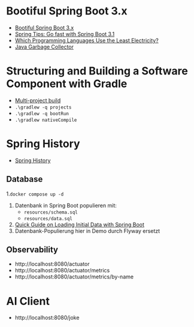 # Bootiful Spring Boot 3.x

- [Bootiful Spring Boot 3.x](https://yewtu.be/watch?v=LbDtW0n4PPc)
- [Spring Tips: Go fast with Spring Boot 3.1](https://yewtu.be/watch?v=ykEK2xuJrN8)
- [Which Programming Languages Use the Least Electricity?](https://thenewstack.io/which-programming-languages-use-the-least-electricity/)
- [Java Garbage Collector](https://twitter.com/jtannady/status/981547257479778307?lang=de)

# Structuring and Building a Software Component with Gradle

- [Multi-project build](https://docs.gradle.org/current/userguide/multi_project_builds.html)
- `.\gradlew -q projects`
- `.\gradlew -q bootRun`
- `.\gradlew nativeCompile`

# Spring History

- [Spring History](https://springone.io/history-of-spring)

## Database

1.`docker compose up -d`
1. Datenbank in Spring Boot populieren mit:
    - `resources/schema.sql`
    - `resources/data.sql`
1. [Quick Guide on Loading Initial Data with Spring Boot](https://www.baeldung.com/spring-boot-data-sql-and-schema-sql)
1. Datenbank-Populierung hier in Demo durch Flyway ersetzt

## Observability

- http://localhost:8080/actuator
- http://localhost:8080/actuator/metrics
- http://localhost:8080/actuator/metrics/by-name

# AI Client

- http://localhost:8080/joke
